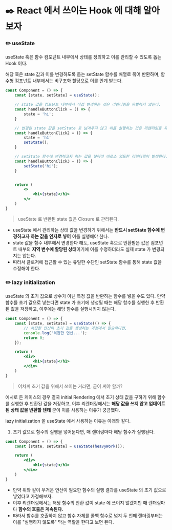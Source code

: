 # ✒️ React 에서 쓰이는 Hook 에 대해 알아보자

### ✏️ useState

useState 훅은 함수 컴포넌트 내부에서 상태를 정의하고 이를 관리할 수 있도록 돕는 Hook 이다.

해당 훅은 state 값과 이를 변경하도록 돕는 setState 함수를 배열로 묶어 반환하며, 함수형 컴포넌트 내부에서는 비구조화 할당으로 이를 인계 받는다.

```jsx
const Component = () => {
    const [state, setState] = useState();

    // state 값을 컴포넌트 내부에서 직접 변경하는 것은 리렌더링을 유발하지 않는다.
    const handleButtonClick = () => {
        state = 'hi';
    }

    // 변경된 state 값을 setState 로 넘겨주지 않고 이를 실행하는 것은 리렌더링을 유발하지 않는다.
    const handleButtonClick2 = () => {
        state = 'h1'
        setState();
    }

    // setState 함수에 변경하고자 하는 값을 넣어야 비로소 의도한 리렌더링이 발생한다.
    const handleButtonClick3 = () => {
        setState('hi');
    }


    return (
        <>
            <h1>{state}</h1>
        </>
    )
}
```

> useState 로 반환된 state 값은 Closure 로 관리된다.

- useState 에서 관리하는 상태 값을 변경하기 위해서는 **반드시 setState 함수에 변경하고자 하는 값을 인자로 넣어** 이를 실행해야 한다.
- state 값을 함수 내부에서 변경한다 해도, useState 훅으로 반환받은 값은 컴포넌트 내부의 **지역 변수에 할당된 상태**이기에 이를 수정하더라도 실제 state 가 변경되지는 않는다.
- 따라서 클로저에 접근할 수 있는 유일한 수단인 setState 함수를 통해 state 값을 수정해야 한다.

### ✏️ lazy initialization

useState 의 초기 값으로 상수가 아닌 특정 값을 반환하는 함수를 넣을 수도 있다.
만약 함수를 초기 값으로 넣는다면 state 가 초기에 생성될 때는 해당 함수를 실행한 후 반환된 값을 저장하고, 이후에는 해당 함수를 실행시키지 않는다. 

```jsx
const Component = () => {
    const [state, setState] = useState(() => {
        // 복잡한 연산이 초기 값을 생성하는 과정에서 필요하다면, 
        console.log('복잡한 연산...');
        return 0;
    });

    return (
        <div>
            <h1>{state}</h1>
        </div>
    )
}
```

> 어차피 초기 값을 위해서 쓰이는 거라면, 굳이 써야 할까?

예시로 든 케이스의 경우 결국 initial Rendering 에서 초기 상태 값을 구하기 위해 함수를 실행한 후 반환된 값을 저장하고, 이후 리렌더링에서는 **해당 값을 쓰지 않고 업데이트 된 상태 값을 반환할 텐데** 굳이 이를 사용하는 이유가 궁금했다.

lazy initialization 을 useState 에서 사용하는 이유는 아래와 같다.

1. 초기 값으로 함수의 실행을 넣어둔다면, 매 렌더링마다 해당 함수가 실행된다.

```jsx
const Component = () => {
    const [state, setState] = useState(heavyWork());

    return (
        <div>
            <h1>{state}</h1>
        </div>
    )
}
```

- 만약 위와 같이 무거운 연산이 필요한 함수의 실행 결과를 useState 의 초기 값으로 넣었다고 가정해보자.
- 이후 리렌더링에서는 해당 함수의 반환 값이 state 에 쓰이지 않겠지만 매 렌더링마다 **함수의 호출은 계속된다.**
- 따라서 함수를 호출하지 않고 함수 자체를 콜백 함수로 넘겨 두 번째 렌더링부터는 이를 "실행하지 않도록" 막는 역할을 한다고 보면 된다.

